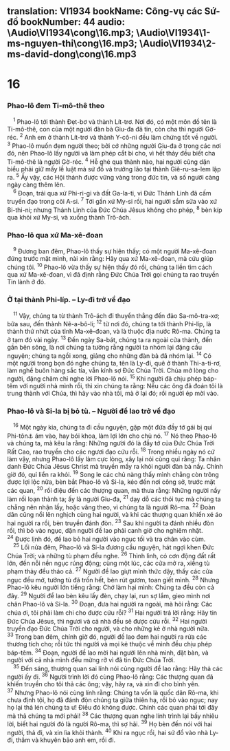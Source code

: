 translation: VI1934
bookName: Công-vụ các Sứ-đồ 
bookNumber: 44
audio: \Audio\VI1934\cong\16.mp3; \Audio\VI1934\1-ms-nguyen-thi\cong\16.mp3; \Audio\VI1934\2-ms-david-dong\cong\16.mp3
-------

<div class="title"><h1>16</h1><h3>Phao-lô đem Ti-mô-thê theo</h3></div>
<span class="verse cong_16_1"> <sup>1</sup> Phao-lô tới thành Đẹt-bơ và thành Lít-trơ. Nơi đó, có một môn đồ tên là Ti-mô-thê, con của một người đàn bà Giu-đa đã tin, còn cha thì người Gờ-réc. </span>
<span class="verse cong_16_2"><sup>2</sup> Anh em ở thành Lít-trơ và thành Y-cô-ni đều làm chứng tốt về người. </span>
<span class="verse cong_16_3"><sup>3</sup> Phao-lô muốn đem người theo; bởi cớ những người Giu-đa ở trong các nơi đó, nên Phao-lô lấy người và làm phép cắt bì cho, vì hết thảy đều biết cha Ti-mô-thê là người Gờ-réc. </span>
<span class="verse cong_16_4"><sup>4</sup> Hễ ghé qua thành nào, hai người cũng dặn biểu phải giữ mấy lề luật mà sứ đồ và trưởng lão tại thành Giê-ru-sa-lem lập ra. </span>
<span class="verse cong_16_5"><sup>5</sup> Ấy vậy, các Hội thánh được vững vàng trong đức tin, và số người càng ngày càng thêm lên. <br/></span>
<span class="verse cong_16_6"> <sup>6</sup> Đoạn, trải qua xứ Phi-ri-gi và đất Ga-la-ti, vì Đức Thánh Linh đã cấm truyền đạo trong cõi A-si. </span>
<span class="verse cong_16_7"><sup>7</sup> Tới gần xứ My-si rồi, hai người sắm sửa vào xứ Bi-thi-ni; nhưng Thánh Linh của Đức Chúa Jêsus không cho phép, </span>
<span class="verse cong_16_8"><sup>8</sup> bèn kíp qua khỏi xứ My-si, và xuống thành Trô-ách. <br/></span>
<div class="title"><h3>Phao-lô qua xứ Ma-xê-đoan</h3></div>
<span class="verse cong_16_9"> <sup>9</sup> Đương ban đêm, Phao-lô thấy sự hiện thấy; có một người Ma-xê-đoan đứng trước mặt mình, nài xin rằng: Hãy qua xứ Ma-xê-đoan, mà cứu giúp chúng tôi. </span>
<span class="verse cong_16_10"><sup>10</sup> Phao-lô vừa thấy sự hiện thấy đó rồi, chúng ta liền tìm cách qua xứ Ma-xê-đoan, vì đã định rằng Đức Chúa Trời gọi chúng ta rao truyền Tin lành ở đó. <br/></span>
<div class="title"><h3>Ở tại thành Phi-líp. – Ly-đi trở về đạo</h3></div>
<span class="verse cong_16_11"> <sup>11</sup> Vậy, chúng ta từ thành Trô-ách đi thuyền thẳng đến đảo Sa-mô-tra-xơ; bữa sau, đến thành Nê-a-bô-li; </span>
<span class="verse cong_16_12"><sup>12</sup> từ nơi đó, chúng ta tới thành Phi-líp, là thành thứ nhứt của tỉnh Ma-xê-đoan, và là thuộc địa nước Rô-ma. Chúng ta ở tạm đó vài ngày. </span>
<span class="verse cong_16_13"><sup>13</sup> Đến ngày Sa-bát, chúng ta ra ngoài cửa thành, đến gần bên sông, là nơi chúng ta tưởng rằng người ta nhóm lại đặng cầu nguyện; chúng ta ngồi xong, giảng cho những đàn bà đã nhóm lại. </span>
<span class="verse cong_16_14"><sup>14</sup> Có một người trong bọn đó nghe chúng ta, tên là Ly-đi, quê ở thành Thi-a-ti-rơ, làm nghề buôn hàng sắc tía, vẫn kính sợ Đức Chúa Trời. Chúa mở lòng cho người, đặng chăm chỉ nghe lời Phao-lô nói. </span>
<span class="verse cong_16_15"><sup>15</sup> Khi người đã chịu phép báp-têm với người nhà mình rồi, thì xin chúng ta rằng: Nếu các ông đã đoán tôi là trung thành với Chúa, thì hãy vào nhà tôi, mà ở lại đó; rồi người ép mời vào. <br/></span>
<div class="title"><h3>Phao-lô và Si-la bị bỏ tù. – Người đề lao trở về đạo</h3></div>
<span class="verse cong_16_16"> <sup>16</sup> Một ngày kia, chúng ta đi cầu nguyện, gặp một đứa đầy tớ gái bị quỉ Phi-tôn<a data-toggle="tooltip" data-placement="bottom" title="Phi-tôn tức là ma quỉ hay bói khoa">⚓</a> ám vào, hay bói khoa, làm lợi lớn cho chủ nó. </span>
<span class="verse cong_16_17"><sup>17</sup> Nó theo Phao-lô và chúng ta, mà kêu la rằng: Những người đó là đầy tớ của Đức Chúa Trời Rất Cao, rao truyền cho các ngươi đạo cứu rỗi. </span>
<span class="verse cong_16_18"><sup>18</sup> Trong nhiều ngày nó cứ làm vậy, nhưng Phao-lô lấy làm cực lòng, xây lại nói cùng quỉ rằng: Ta nhân danh Đức Chúa Jêsus Christ mà truyền mầy ra khỏi người đàn bà nầy. Chính giờ đó, quỉ liền ra khỏi. </span>
<span class="verse cong_16_19"><sup>19</sup> Song le các chủ nàng thấy mình chẳng còn trông được lợi lộc nữa, bèn bắt Phao-lô và Si-la, kéo đến nơi công sở, trước mặt các quan, </span>
<span class="verse cong_16_20"><sup>20</sup> rồi điệu đến các thượng quan, mà thưa rằng: Những người nầy làm rối loạn thành ta; ấy là người Giu-đa, </span>
<span class="verse cong_16_21"><sup>21</sup> dạy dỗ các thói tục mà chúng ta chẳng nên nhận lấy, hoặc vâng theo, vì chúng ta là người Rô-ma. </span>
<span class="verse cong_16_22"><sup>22</sup> Đoàn dân cũng nổi lên nghịch cùng hai người, và khi các thượng quan khiến xé áo hai người ra rồi, bèn truyền đánh đòn. </span>
<span class="verse cong_16_23"><sup>23</sup> Sau khi người ta đánh nhiều đòn rồi, thì bỏ vào ngục, dặn người đề lao phải canh giờ cho nghiêm nhặt. </span>
<span class="verse cong_16_24"><sup>24</sup> Được lịnh đó, đề lao bỏ hai người vào ngục tối và tra chân vào cùm. <br/></span>
<span class="verse cong_16_25"> <sup>25</sup> Lối nửa đêm, Phao-lô và Si-la đương cầu nguyện, hát ngợi khen Đức Chúa Trời; và những tù phạm đều nghe. </span>
<span class="verse cong_16_26"><sup>26</sup> Thình lình, có cơn động đất rất lớn, đến nỗi nền ngục rúng động; cùng một lúc, các cửa mở ra, xiềng tù phạm thảy đều tháo cả. </span>
<span class="verse cong_16_27"><sup>27</sup> Người đề lao giựt mình thức dậy, thấy các cửa ngục đều mở, tưởng tù đã trốn hết, bèn rút gươm, toan giết mình. </span>
<span class="verse cong_16_28"><sup>28</sup> Nhưng Phao-lô kêu người lớn tiếng rằng: Chớ làm hại mình: Chúng ta đều còn cả đây. </span>
<span class="verse cong_16_29"><sup>29</sup> Người đề lao bèn kêu lấy đèn, chạy lại, run sợ lắm, gieo mình nơi chân Phao-lô và Si-la. </span>
<span class="verse cong_16_30"><sup>30</sup> Đoạn, đưa hai người ra ngoài, mà hỏi rằng: Các chúa ơi, tôi phải làm chi cho được cứu rỗi? </span>
<span class="verse cong_16_31"><sup>31</sup> Hai người trả lời rằng: Hãy tin Đức Chúa Jêsus, thì ngươi và cả nhà đều sẽ được cứu rỗi. </span>
<span class="verse cong_16_32"><sup>32</sup> Hai người truyền đạo Đức Chúa Trời cho người, và cho những kẻ ở nhà người nữa. </span>
<span class="verse cong_16_33"><sup>33</sup> Trong ban đêm, chính giờ đó, người đề lao đem hai người ra rửa các thương tích cho; rồi tức thì người và mọi kẻ thuộc về mình đều chịu phép báp-têm. </span>
<span class="verse cong_16_34"><sup>34</sup> Đoạn, người đề lao mời hai người lên nhà mình, đặt bàn, và người với cả nhà mình đều mừng rỡ vì đã tin Đức Chúa Trời. <br/></span>
<span class="verse cong_16_35"> <sup>35</sup> Đến sáng, thượng quan sai lính nói cùng người đề lao rằng: Hãy thả các người ấy đi. </span>
<span class="verse cong_16_36"><sup>36</sup> Người trình lời đó cùng Phao-lô rằng: Các thượng quan đã khiến truyền cho tôi thả các ông; vậy, hãy ra, và xin đi cho bình yên. </span>
<span class="verse cong_16_37"><sup>37</sup> Nhưng Phao-lô nói cùng lính rằng: Chúng ta vốn là quốc dân Rô-ma, khi chưa định tội, họ đã đánh đòn chúng ta giữa thiên hạ, rồi bỏ vào ngục; nay họ lại thả lén chúng ta ư! Điều đó không được. Chính các quan phải tới đây mà thả chúng ta mới phải! </span>
<span class="verse cong_16_38"><sup>38</sup> Các thượng quan nghe lính trình lại bấy nhiêu lời, biết hai người đó là người Rô-ma, thì sợ hãi. </span>
<span class="verse cong_16_39"><sup>39</sup> Họ bèn đến nói với hai người, thả đi, và xin lìa khỏi thành. </span>
<span class="verse cong_16_40"><sup>40</sup> Khi ra ngục rồi, hai sứ đồ vào nhà Ly-đi, thăm và khuyên bảo anh em, rồi đi. <br/></span>
